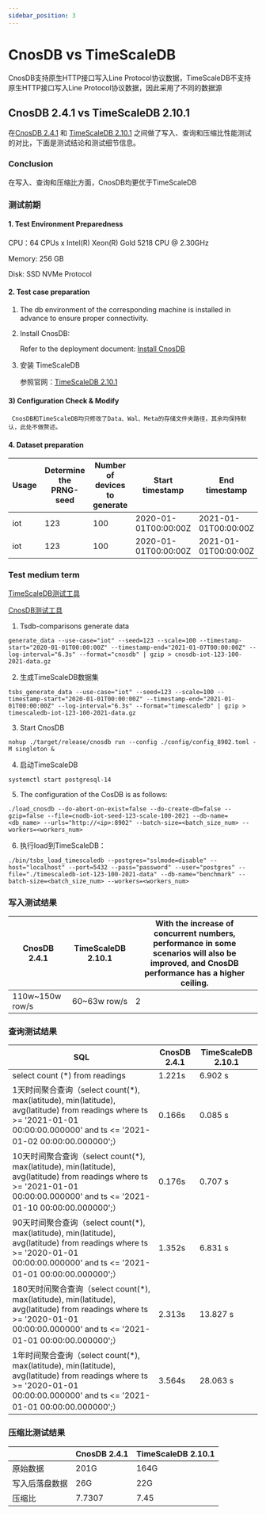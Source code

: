 ```yaml
---
sidebar_position: 3
---
```


# CnosDB vs TimeScaleDB

CnosDB支持原生HTTP接口写入Line Protocol协议数据，TimeScaleDB不支持原生HTTP接口写入Line Protocol协议数据，因此采用了不同的数据源

## CnosDB 2.4.1 vs TimeScaleDB 2.10.1

在[CnosDB 2.4.1](https://github.com/cnosdb/cnosdb) 和 [TimeScaleDB 2.10.1](https://github.com/timescale/timescaledb) 之间做了写入、查询和压缩比性能测试的对比，下面是测试结论和测试细节信息。

### Conclusion

在写入、查询和压缩比方面，CnosDB均更优于TimeScaleDB

### 测试前期

#### 1. Test Environment Preparedness

CPU：64 CPUs x Intel(R) Xeon(R) Gold 5218 CPU @ 2.30GHz

Memory: 256 GB

Disk: SSD NVMe Protocol

#### 2. Test case preparation

1. The db environment of the corresponding machine is installed in advance to ensure proper connectivity.

2. Install CnosDB:

   Refer to the deployment document: [Install CnosDB](../start/install.md)

3. 安装 TimeScaleDB

   参照官网：[TimeScaleDB 2.10.1](https://docs.timescale.com/self-hosted/latest/install/installation-linux/)

#### 3) Configuration Check & Modify

```
 CnosDB和TimeScaleDB均只修改了Data、Wal、Meta的存储文件夹路径，其余均保持默认，此处不做赘述。
```

#### 4. Dataset preparation

| Usage | Determine the PRNG-seed | Number of devices to generate | Start timestamp                                      | End timestamp                                        | Interval between readings per device | Target database | Data Size | Rows        |
| ----- | ----------------------- | ----------------------------- | ---------------------------------------------------- | ---------------------------------------------------- | ------------------------------------ | --------------- | --------- | ----------- |
| iot   | 123                     | 100                           | 2020-01-01T00:00:00Z | 2021-01-01T00:00:00Z | 6.3s                 | CnosDB          | 201G      | 450,721,871 |
| iot   | 123                     | 100                           | 2020-01-01T00:00:00Z | 2021-01-01T00:00:00Z | 6.3s                 | TimeScaleDB     | 164G      | 450,729,188 |

### Test medium term

[TimeScaleDB测试工具](https://github.com/timescale/tsbs)

[CnosDB测试工具](https://github.com/cnosdb/tsdb-comparisons)

1. Tsdb-comparisons generate data

```shell
generate_data --use-case="iot" --seed=123 --scale=100 --timestamp-start="2020-01-01T00:00:00Z" --timestamp-end="2021-01-07T00:00:00Z" --log-interval="6.3s" --format="cnosdb" | gzip > cnosdb-iot-123-100-2021-data.gz
```

2. 生成TimeScaleDB数据集

```shell
tsbs_generate_data --use-case="iot" --seed=123 --scale=100 --timestamp-start="2020-01-01T00:00:00Z" --timestamp-end="2021-01-01T00:00:00Z" --log-interval="6.3s" --format="timescaledb" | gzip > timescaledb-iot-123-100-2021-data.gz
```

3. Start CnosDB

```shell
nohup ./target/release/cnosdb run --config ./config/config_8902.toml -M singleton &
```

4. 启动TimeScaleDB

```shell
systemctl start postgresql-14
```

5. The configuration of the CosDB is as follows:

```shell
./load_cnosdb --do-abort-on-exist=false --do-create-db=false --gzip=false --file=cnodb-iot-seed-123-scale-100-2021 --db-name=<db_name> --urls="http://<ip>:8902" --batch-size=<batch_size_num> --workers=<workers_num>
```

6. 执行load到TimeScaleDB：

```shell
./bin/tsbs_load_timescaledb --postgres="sslmode=disable" --host="localhost" --port=5432 --pass="password" --user="postgres" --file="./timescaledb-iot-123-100-2021-data" --db-name="benchmark" --batch-size=<batch_size_num> --workers=<workers_num>
```

### 写入测试结果

| CnosDB 2.4.1 | TimeScaleDB 2.10.1 | With the increase of concurrent numbers, performance in some scenarios will also be improved, and CnosDB performance has a higher ceiling. |
| -------------------------------------------- | -------------------------------------------------- | ---------------------------------------------------------------------------------------------------------------------------------------------------------- |
| 110w~150w row/s              | 60~63w row/s                       | 2                                                                                                                                                          |

### 查询测试结果

| SQL                                                                                                                                                                                                                                                                                                                                                  | CnosDB 2.4.1 | TimeScaleDB 2.10.1 |
| ---------------------------------------------------------------------------------------------------------------------------------------------------------------------------------------------------------------------------------------------------------------------------------------------------------------------------------------------------- | -------------------------------------------- | -------------------------------------------------- |
| select count (\*) from readings                                                                                                                                                                                                                                                                                                   | 1.221s                       | 6.902 s                            |
| 1天时间聚合查询（select count(\*), max(latitude), min(latitude), avg(latitude) from readings where ts >= '2021-01-01 00:00:00.000000' and ts <= '2021-01-02 00:00:00.000000';）   | 0.166s                       | 0.085 s                            |
| 10天时间聚合查询（select count(\*), max(latitude), min(latitude), avg(latitude) from readings where ts >= '2021-01-01 00:00:00.000000' and ts <= '2021-01-10 00:00:00.000000';）  | 0.176s                       | 0.707 s                            |
| 90天时间聚合查询（select count(\*), max(latitude), min(latitude), avg(latitude) from readings where ts >= '2020-01-01 00:00:00.000000' and ts <= '2021-01-01 00:00:00.000000';）  | 1.352s                       | 6.831 s                            |
| 180天时间聚合查询（select count(\*), max(latitude), min(latitude), avg(latitude) from readings where ts >= '2020-01-01 00:00:00.000000' and ts <= '2021-01-01 00:00:00.000000';） | 2.313s                       | 13.827 s                           |
| 1年时间聚合查询（select count(\*), max(latitude), min(latitude), avg(latitude) from readings where ts >= '2020-01-01 00:00:00.000000' and ts <= '2021-01-01 00:00:00.000000';）   | 3.564s                       | 28.063 s                           |

### 压缩比测试结果

|         | CnosDB 2.4.1 | TimeScaleDB 2.10.1 |
| ------- | -------------------------------------------- | -------------------------------------------------- |
| 原始数据    | 201G                                         | 164G                                               |
| 写入后落盘数据 | 26G                                          | 22G                                                |
| 压缩比     | 7.7307                       | 7.45                               |
